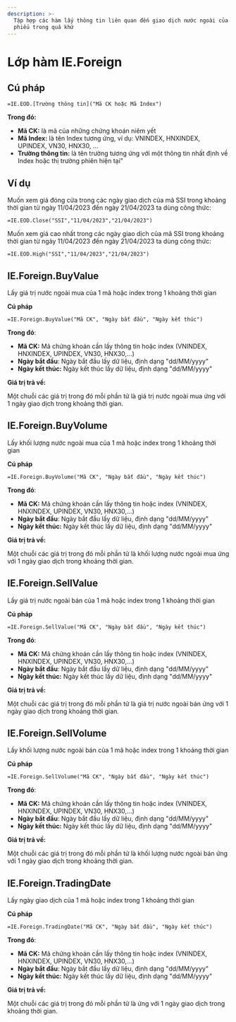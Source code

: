 ```yaml
---
description: >-
  Tập hợp các hàm lấy thông tin liên quan đến giao dịch nước ngoài của mã cổ
  phiếu trong quá khứ
---
```


# Lớp hàm IE.Foreign

## **Cú pháp**

```
=IE.EOD.[Trường thông tin]("Mã CK hoặc Mã Index")
```

**Trong đó:**

* **Mã CK:** là mã của những chứng khoán niêm yết
* **Mã Index:** là tên Index tương ứng, ví dụ: VNINDEX, HNXINDEX, UPINDEX, VN30, HNX30, …&#x20;
* **Trường thông tin:** là tên trường tương ứng với một thông tin nhất định về Index hoặc thị trường phiên hiện tại"

## **Ví dụ**

Muốn xem giá đóng cửa trong các ngày giao dịch của mã SSI trong khoảng thời gian từ ngày 11/04/2023 đến ngày 21/04/2023 ta dùng công thức:&#x20;

```
=IE.EOD.Close("SSI","11/04/2023","21/04/2023") 
```

Muốn xem giá cao nhất trong các ngày giao dịch của mã SSI trong khoảng thời gian từ ngày 11/04/2023 đến ngày 21/04/2023 ta dùng công thức:

```
=IE.EOD.High("SSI","11/04/2023","21/04/2023")
```

## IE.Foreign.BuyValue

Lấy giá trị nước ngoài mua của 1 mã hoặc index trong 1 khoảng thời gian

**Cú pháp**

```
=IE.Foreign.BuyValue("Mã CK", "Ngày bắt đầu", "Ngày kết thúc")
```

**Trong đó**:

* **Mã CK:** Mã chứng khoán cần lấy thông tin hoặc index (VNINDEX, HNXINDEX, UPINDEX, VN30, HNX30,...)&#x20;
* **Ngày bắt đầu**: Ngày bắt đầu lấy dữ liệu, định dạng "dd/MM/yyyy"
* **Ngày kết thúc:** Ngày kết thúc lấy dữ liệu, định dạng "dd/MM/yyyy"

**Giá trị trả về:**

Một chuỗi các giá trị trong đó mỗi phần tử là giá trị nước ngoài mua ứng với 1 ngày giao dịch trong khoảng thời gian.

## IE.Foreign.BuyVolume

Lấy khối lượng nước ngoài mua của 1 mã hoặc index trong 1 khoảng thời gian

**Cú pháp**

```
=IE.Foreign.BuyVolume("Mã CK", "Ngày bắt đầu", "Ngày kết thúc")
```

**Trong đó**:

* **Mã CK:** Mã chứng khoán cần lấy thông tin hoặc index (VNINDEX, HNXINDEX, UPINDEX, VN30, HNX30,...)&#x20;
* **Ngày bắt đầu**: Ngày bắt đầu lấy dữ liệu, định dạng "dd/MM/yyyy"
* **Ngày kết thúc:** Ngày kết thúc lấy dữ liệu, định dạng "dd/MM/yyyy"

**Giá trị trả về:**

Một chuỗi các giá trị trong đó mỗi phần tử là khối lượng nước ngoài mua ứng với 1 ngày giao dịch trong khoảng thời gian.

## IE.Foreign.SellValue

Lấy giá trị nước ngoài bán của 1 mã hoặc index trong 1 khoảng thời gian

**Cú pháp**

```
=IE.Foreign.SellValue("Mã CK", "Ngày bắt đầu", "Ngày kết thúc")
```

**Trong đó**:

* **Mã CK:** Mã chứng khoán cần lấy thông tin hoặc index (VNINDEX, HNXINDEX, UPINDEX, VN30, HNX30,...)&#x20;
* **Ngày bắt đầu**: Ngày bắt đầu lấy dữ liệu, định dạng "dd/MM/yyyy"
* **Ngày kết thúc:** Ngày kết thúc lấy dữ liệu, định dạng "dd/MM/yyyy"

**Giá trị trả về:**

Một chuỗi các giá trị trong đó mỗi phần tử là giá trị nước ngoài bán ứng với 1 ngày giao dịch trong khoảng thời gian.

## IE.Foreign.SellVolume

Lấy khối lượng nước ngoài bán của 1 mã hoặc index trong 1 khoảng thời gian

**Cú pháp**

```
=IE.Foreign.SellVolume("Mã CK", "Ngày bắt đầu", "Ngày kết thúc")
```

**Trong đó**:

* **Mã CK:** Mã chứng khoán cần lấy thông tin hoặc index (VNINDEX, HNXINDEX, UPINDEX, VN30, HNX30,...)&#x20;
* **Ngày bắt đầu**: Ngày bắt đầu lấy dữ liệu, định dạng "dd/MM/yyyy"
* **Ngày kết thúc:** Ngày kết thúc lấy dữ liệu, định dạng "dd/MM/yyyy"

**Giá trị trả về:**

Một chuỗi các giá trị trong đó mỗi phần tử là khối lượng nước ngoài bán ứng với 1 ngày giao dịch trong khoảng thời gian.

## IE.Foreign.TradingDate

Lấy ngày giao dịch của 1 mã hoặc index trong 1 khoảng thời gian

**Cú pháp**

```
=IE.Foreign.TradingDate("Mã CK", "Ngày bắt đầu", "Ngày kết thúc")
```

**Trong đó**:

* **Mã CK:** Mã chứng khoán cần lấy thông tin hoặc index (VNINDEX, HNXINDEX, UPINDEX, VN30, HNX30,...)&#x20;
* **Ngày bắt đầu**: Ngày bắt đầu lấy dữ liệu, định dạng "dd/MM/yyyy"
* **Ngày kết thúc:** Ngày kết thúc lấy dữ liệu, định dạng "dd/MM/yyyy"

**Giá trị trả về:**

Một chuỗi các giá trị trong đó mỗi phần tử là ứng với 1 ngày giao dịch trong khoảng thời gian.
